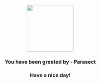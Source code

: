 <p align="center">
    <img src="https://raw.githubusercontent.com/PokeAPI/sprites/master/sprites/pokemon/47.png" width="150" height="150">
</p>
<h3 align="center">You have been greeted by - <b>Parasect</b></h3>
<h3 align="center">Have a nice day!</h3>
